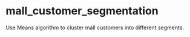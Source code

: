 # mall_customer_segmentation
Use Means algorithm to cluster mall customers into different segments.
